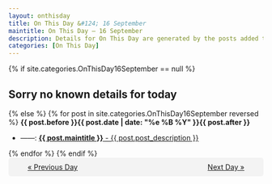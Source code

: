 ```yaml
---
layout: onthisday
title: On This Day &#124; 16 September
maintitle: On This Day — 16 September
description: Details for On This Day are generated by the posts added to the website so the content is subject to changes/updates over time.
categories: [On This Day]
---
```


{% if site.categories.OnThisDay16September == null %}
<h2>Sorry no known details for today</h2>
{% else %}
{% for post in site.categories.OnThisDay16September reversed %}
<strong>{{ post.before }}{{ post.date | date: "%e %B %Y" }}{{ post.after }}</strong>
<ul>
<li> ——: <a class="{{ post.class }}" href="{{ post.url }}"><strong>{{ post.maintitle }}</strong> - {{ post.post_description }}</a></li>
</ul>
{% endfor %}
{% endif %}
<br />
<div style="background-color: #f3f3f3; padding: 10px; border-radius: 5px; text-align: center; display: flex; justify-content: space-evenly;">
<a href="/onthisday/09/09-15">« Previous Day</a>
<span style="visibility:hidden;">[ Visit Leap Year February 29 ]</span>
<a href="/onthisday/09/09-17">Next Day »</a>
</div>
